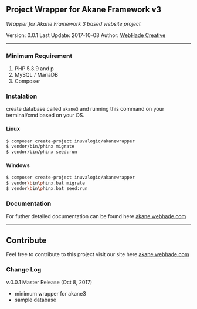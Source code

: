## Project Wrapper for Akane Framework v3

*Wrapper for Akane Framework 3 based website project*

Version: 0.0.1
Last Update: 2017-10-08
Author: [WebHade Creative](http://www.webhade.id)
___

### Minimum Requirement

1. PHP 5.3.9 and p
2. MySQL / MariaDB
3. Composer

### Instalation

create database called `akane3` and running this command on your terminal/cmd based on your OS.

#### Linux

```sh
$ composer create-project inuvalogic/akanewrapper
$ vendor/bin/phinx migrate
$ vendor/bin/phinx seed:run
```

#### Windows

```sh
$ composer create-project inuvalogic/akanewrapper
$ vendor\bin\phinx.bat migrate
$ vendor\bin\phinx.bat seed:run
```

### Documentation

For futher detailed documentation can be found here
[akane.webhade.com](http://akane.webhade.com)

___

## Contribute

Feel free to contribute to this project
visit our site here
[akane.webhade.com](http://akane.webhade.com)

### Change Log

v.0.0.1 Master Release (Oct 8, 2017)
- minimum wrapper for akane3
- sample database